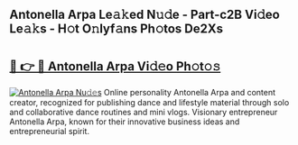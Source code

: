 ## Antonella Arpa Le𝚊𝚔ed N𝚞𝚍e - Part-c2B Vi𝚍eo Le𝚊𝚔s - H𝚘t O𝚗lyf𝚊ns Ph𝚘tos De2Xs

# <h2><a href="http://hf64j6.feru.top/?c=Antonella+Arpa">🔗 👉 🔴 Antonella Arpa Vi𝚍𝚎o Ph𝚘t𝚘𝚜</a></h2>

[![Antonella Arpa Nu𝚍𝚎s](https://i.imgur.com/0TWrTi3.gif)](http://hf64j6.feru.top/?c=Antonella+Arpa)
Online personality Antonella Arpa and content creator, recognized for publishing dance and lifestyle material through solo and collaborative dance routines and mini vlogs. Visionary entrepreneur Antonella Arpa, known for their innovative business ideas and entrepreneurial spirit. 
